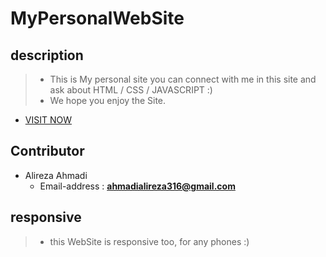 # MyPersonalWebSite
## description
> - This is My personal site you can connect with me in this site and ask about HTML / CSS / JAVASCRIPT :)
> - We hope you enjoy the Site.
- [VISIT NOW](https://alireza64ahmadi.github.io/MyPersonalWebSite)
## Contributor
- Alireza Ahmadi
  - Email-address : **ahmadialireza316@gmail.com**
## responsive
> - this WebSite is responsive too, for any phones :)

